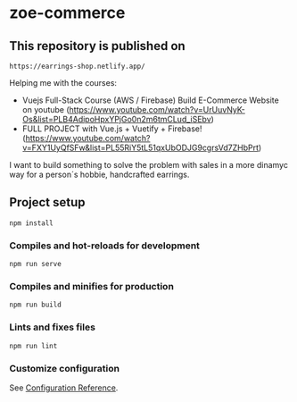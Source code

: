 # zoe-commerce
## This repository is published on
```
https://earrings-shop.netlify.app/
```
Helping me with the courses: 
* Vuejs Full-Stack Course (AWS / Firebase) Build E-Commerce Website on youtube (https://www.youtube.com/watch?v=UrUuvNyK-Os&list=PLB4AdipoHpxYPjGo0n2m6tmCLud_iSEbv)
* FULL PROJECT with Vue.js + Vuetify + Firebase! (https://www.youtube.com/watch?v=FXY1UyQfSFw&list=PL55RiY5tL51qxUbODJG9cgrsVd7ZHbPrt)

I want to build something to solve the problem with sales in a more dinamyc way for a person´s hobbie, handcrafted earrings. 

## Project setup
```
npm install
```

### Compiles and hot-reloads for development
```
npm run serve
```

### Compiles and minifies for production
```
npm run build
```

### Lints and fixes files
```
npm run lint
```

### Customize configuration
See [Configuration Reference](https://cli.vuejs.org/config/).
